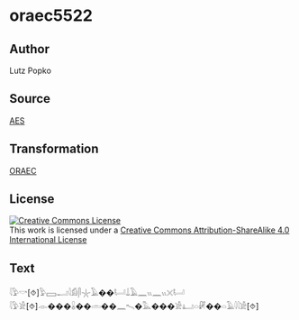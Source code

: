 # oraec5522

## Author

Lutz Popko

## Source

[AES](https://github.com/simondschweitzer/aes)

## Transformation

[ORAEC](https://oraec.github.io/)

## License

<a rel="license" href="http://creativecommons.org/licenses/by-sa/4.0/"><img alt="Creative Commons License" style="border-width:0" src="https://i.creativecommons.org/l/by-sa/4.0/88x31.png" /></a><br />This work is licensed under a <a rel="license" href="http://creativecommons.org/licenses/by-sa/4.0/">Creative Commons Attribution-ShareAlike 4.0 International License</a>

## Text

𓇋𓅱𓎡[⯑]𓅱𓈙𓂝𓇋𓀁𓋴𓇼𓄿��𓂡𓍑𓄿𓈖𓏭𓈖𓏭𓏴𓂡<br>
𓇋𓅱𓀀[⯑]𓁹���𓏇��𓏛��𓈖𓍇�𓅓���𓀀𓂞𓏏𓏞��𓏏𓄿𓇋𓇋𓀀[⯑]<br>
